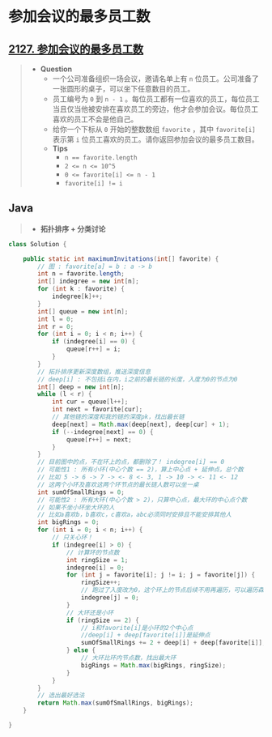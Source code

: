 # 参加会议的最多员工数

## [2127. 参加会议的最多员工数](https://leetcode.cn/problems/maximum-employees-to-be-invited-to-a-meeting/)

> - **Question**
>   - 一个公司准备组织一场会议，邀请名单上有 `n` 位员工。公司准备了一张圆形的桌子，可以坐下任意数目的员工。
>   - 员工编号为 `0` 到 `n - 1` 。每位员工都有一位喜欢的员工，每位员工当且仅当他被安排在喜欢员工的旁边，他才会参加会议。每位员工喜欢的员工不会是他自己。
>   - 给你一个下标从 `0` 开始的整数数组 `favorite` ，其中 `favorite[i]` 表示第 `i` 位员工喜欢的员工。请你返回参加会议的最多员工数目。
>   - **Tips**
>     - `n == favorite.length`
>     - `2 <= n <= 10^5`
>     - `0 <= favorite[i] <= n - 1`
>     - `favorite[i] != i`

## Java

> - **拓扑排序 + 分类讨论**

```java
class Solution {

    public static int maximumInvitations(int[] favorite) {
        // 图 : favorite[a] = b : a -> b
        int n = favorite.length;
        int[] indegree = new int[n];
        for (int k : favorite) {
            indegree[k]++;
        }
        int[] queue = new int[n];
        int l = 0;
        int r = 0;
        for (int i = 0; i < n; i++) {
            if (indegree[i] == 0) {
                queue[r++] = i;
            }
        }
        // 拓扑排序更新深度数组，推送深度信息
        // deep[i] : 不包括i在内，i之前的最长链的长度，入度为0的节点为0
        int[] deep = new int[n];
        while (l < r) {
            int cur = queue[l++];
            int next = favorite[cur];
            // 其他链的深度和我的链的深度pk，找出最长链
            deep[next] = Math.max(deep[next], deep[cur] + 1);
            if (--indegree[next] == 0) {
                queue[r++] = next;
            }
        }
        // 目前图中的点，不在环上的点，都删除了！ indegree[i] == 0
        // 可能性1 : 所有小环(中心个数 == 2)，算上中心点 + 延伸点，总个数
        // 比如 5 -> 6 -> 7 -> <- 8 <- 3, 1 -> 10 -> <- 11 <- 12
        // 这两个小环及喜欢这两个环节点的最长链人数可以坐一桌
        int sumOfSmallRings = 0;
        // 可能性2 : 所有大环(中心个数 > 2)，只算中心点，最大环的中心点个数
        // 如果不坐小环坐大环的人
        // 比如a喜欢b，b喜欢c，c喜欢a，abc必须同时安排且不能安排其他人
        int bigRings = 0;
        for (int i = 0; i < n; i++) {
            // 只关心环！
            if (indegree[i] > 0) {
                // 计算环的节点数
                int ringSize = 1;
                indegree[i] = 0;
                for (int j = favorite[i]; j != i; j = favorite[j]) {
                    ringSize++;
                    // 跑过了入度改为0，这个环上的节点后续不用再遍历，可以遍历森林
                    indegree[j] = 0;
                }
                // 大环还是小环
                if (ringSize == 2) {
                    // i和favorite[i]是小环的2个中心点
                    //deep[i] + deep[favorite[i]]是延伸点
                    sumOfSmallRings += 2 + deep[i] + deep[favorite[i]];
                } else {
                    // 大环比环内节点数，找出最大环
                    bigRings = Math.max(bigRings, ringSize);
                }
            }
        }
        // 选出最好选法
        return Math.max(sumOfSmallRings, bigRings);
    }

}
```
